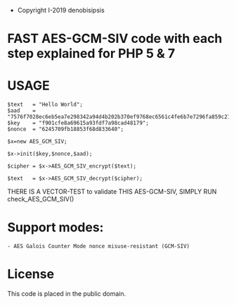 *  Copyright I-2019 denobisipsis

# FAST AES-GCM-SIV code with each step explained for PHP 5 & 7

# USAGE 

	$text	= "Hello World";
	$aad	= "7576f7028ec6eb5ea7e298342a94d4b202b370ef9768ec6561c4fe6b7e7296fa859c21";
	$key	= "f901cfe8a69615a93fdf7a98cad48179";
	$nonce	= "6245709fb18853f68d833640";
	
	$x=new AES_GCM_SIV;
	
	$x->init($key,$nonce,$aad);
	
	$cipher	= $x->AES_GCM_SIV_encrypt($text);
	
	$text 	= $x->AES_GCM_SIV_decrypt($cipher);

THERE IS A VECTOR-TEST to validate THIS AES-GCM-SIV, SIMPLY RUN check_AES_GCM_SIV()

# Support modes:

	- AES Galois Counter Mode nonce misuse-resistant (GCM-SIV)
	
# License

This code is placed in the public domain.
